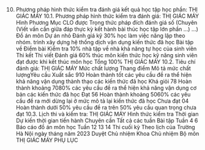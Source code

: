 10. Phương pháp hình thức kiểm tra đánh giá kết quả học tập học phần: THỊ GIÁC MÁY
10.1. Phương pháp hình thức kiểm tra đánh giá: THỊ GIÁC MÁY Hình Phương Mục CLO được Trọng thức pháp đích đánh giá số (Chuyên (Viết vấn cần giữa đáp thực kỳ kết hành bài thúc học tập lớn phần ...) ...) Đồ án môn Dự án nhỏ Đánh giá kỹ 30% học làm việc năng lập theo nhóm. trình xây dựng hệ thống dịch vận dụng kiến thức đã học Bài tập về Điểm bài Kiểm tra 10% nhà tập về nhà khả năng tự học của sinh viên Thi kết Thi viết Đánh giá 60% thúc môn kiến thức học kỹ năng sinh viên đạt được khi kết thúc môn học Tổng 100% THỊ GIÁC MÁY 10.2. Tiêu chí đánh giá: THỊ GIÁC MÁY Mức chất lượng Thang điểm Mô tả mức chất lượngYêu cầu Xuất sắc 910 Hoàn thành tốt các yêu cầu đề ra thể hiện khả năng vận dụng thành thạo các kiến thức đã học
Khá giỏi 78 Hoàn thành khoảng 7080% các yêu cầu đề ra thể hiện khả năng vận dụng cơ bản các kiến thức đã học
Đạt 56 Hoàn thành khoảng 5060% các yêu cầu đề ra mới dừng lại ở mức mô tả lại kiến thức đã học
Chưa đạt 04 Hoàn thành dưới 50% yêu cầu đề ra trên 50% yêu cầu quan trọng chưa đạt
10.3. Lịch thi và kiểm tra: THỊ GIÁC MÁY Hình thức kiểm tra Thời gian Dự kiến thời gian tiến hành Chuyên cần Tất cả các tuần
Bài tập Tuần 4 6
Báo cáo đồ án môn học Tuần 12 13 14
Thi cuối kỳ Theo lịch của Trường
Hà Nội ngày tháng năm 2023 Duyệt Chủ nhiệm Khoa Chủ nhiệm Bộ môn THỊ GIÁC MÁY
PHỤ LỤC